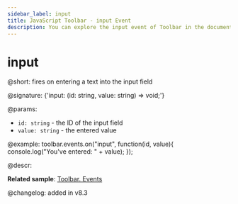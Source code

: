 ```yaml
---
sidebar_label: input
title: JavaScript Toolbar - input Event 
description: You can explore the input event of Toolbar in the documentation of the DHTMLX JavaScript UI library. Browse developer guides and API reference, try out code examples and live demos, and download a free 30-day evaluation version of DHTMLX Suite.
---
```


# input

@short: fires on entering a text into the input field

@signature: {'input: (id: string, value: string) => void;'}

@params:
- `id: string` - the ID of the input field
- `value: string` - the entered value

@example:
toolbar.events.on("input", function(id, value){
    console.log("You've entered: " + value);
});

@descr:

**Related sample**: [Toolbar. Events](https://snippet.dhtmlx.com/xvak1p5y)

@changelog:
added in v8.3